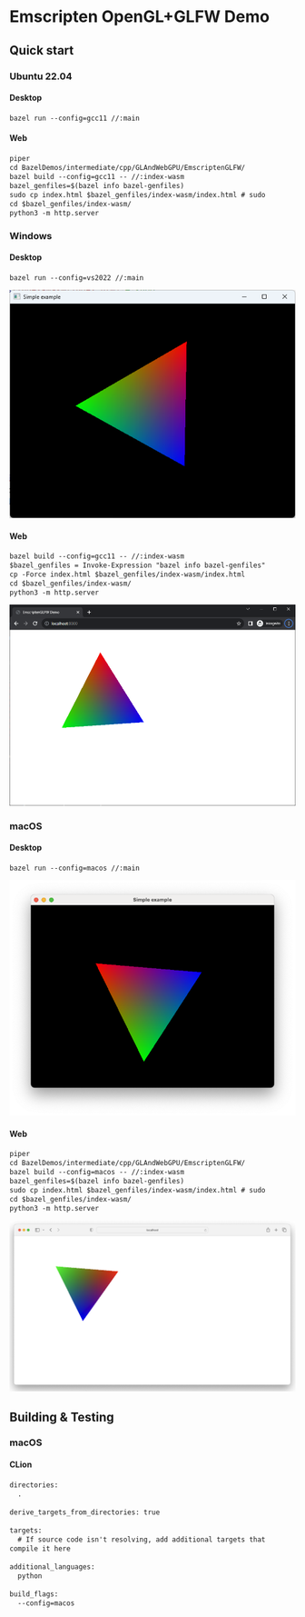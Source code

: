 # Emscripten OpenGL+GLFW Demo

## Quick start

### Ubuntu 22.04

#### Desktop

```shell
bazel run --config=gcc11 //:main
```

#### Web

```shell
piper
cd BazelDemos/intermediate/cpp/GLAndWebGPU/EmscriptenGLFW/
bazel build --config=gcc11 -- //:index-wasm
bazel_genfiles=$(bazel info bazel-genfiles)
sudo cp index.html $bazel_genfiles/index-wasm/index.html # sudo
cd $bazel_genfiles/index-wasm/
python3 -m http.server
```

### Windows

#### Desktop

```shell
bazel run --config=vs2022 //:main
```

![Windows Desktop](docs/windows_desktop.png)

#### Web

```shell
bazel build --config=gcc11 -- //:index-wasm
$bazel_genfiles = Invoke-Expression "bazel info bazel-genfiles"
cp -Force index.html $bazel_genfiles/index-wasm/index.html
cd $bazel_genfiles/index-wasm/
python3 -m http.server
```

![Windows Chrome](docs/windows_chrome.png)

### macOS

#### Desktop

```shell
bazel run --config=macos //:main
```

![](docs/macOS_desktop.png)

#### Web

```shell
piper
cd BazelDemos/intermediate/cpp/GLAndWebGPU/EmscriptenGLFW/
bazel build --config=macos -- //:index-wasm
bazel_genfiles=$(bazel info bazel-genfiles)
sudo cp index.html $bazel_genfiles/index-wasm/index.html # sudo
cd $bazel_genfiles/index-wasm/
python3 -m http.server
```

![](docs/macOS_safari.png)

## Building & Testing

### macOS

#### CLion

```
directories:
  .

derive_targets_from_directories: true

targets:
  # If source code isn't resolving, add additional targets that compile it here

additional_languages:
  python

build_flags:
  --config=macos
```
